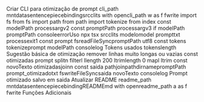  Criar CLI para otimização de prompt
cli_path  mntdatasentencepiecebindingsrcclits
with opencli_path w as f
fwrite
import fs from fs
import path from path
import  tokenize  from index
const modelPath  processargv2
const promptPath  processargv3
if modelPath  promptPath 
consoleerrorUso npx tsx srcclits modelomodel prompttxt
processexit1
const prompt  fsreadFileSyncpromptPath utf8
const tokens  tokenizeprompt modelPath
consolelog Tokens usados tokenslength
 Sugestão básica de otimização remover linhas muito longas ou vazias
const otimizadas  prompt
splitn
filterl  llength  200  ltrimlength  0
mapl  ltrim
const novoTexto  otimizadasjoinn
const saida  pathjoinpathdirnamepromptPath prompt_otimizadotxt
fswriteFileSyncsaida novoTexto
consolelog Prompt otimizado salvo em saida
 Atualizar README
readme_path  mntdatasentencepiecebindingREADMEmd
with openreadme_path a as f
fwrite
  Funções Adicionais